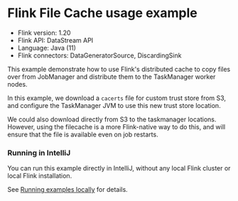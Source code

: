 # Flink File Cache usage example

* Flink version: 1.20
* Flink API: DataStream API
* Language: Java (11)
* Flink connectors: DataGeneratorSource, DiscardingSink


This example demonstrate how to use Flink's distributed cache to copy files over from JobManager and distribute them to the TaskManager worker nodes.

In this example, we download a `cacerts` file for custom trust store from S3, and configure the TaskManager JVM to use this new trust store location.

We could also download directly from S3 to the taskmanager locations. However, using the filecache is a more Flink-native way to do this, and will ensure that the file is available even on job restarts.

### Running in IntelliJ

You can run this example directly in IntelliJ, without any local Flink cluster or local Flink installation.

See [Running examples locally](../running-examples-locally.md) for details.

